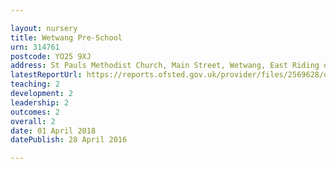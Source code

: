 ```yaml
---

layout: nursery
title: Wetwang Pre-School
urn: 314761
postcode: YO25 9XJ
address: St Pauls Methodist Church, Main Street, Wetwang, East Riding of Yorkshire, YO25 9XJ
latestReportUrl: https://reports.ofsted.gov.uk/provider/files/2569628/urn/314761.pdf
teaching: 2
development: 2
leadership: 2
outcomes: 2
overall: 2
date: 01 April 2018 
datePublish: 28 April 2016

---
```

